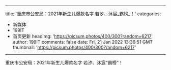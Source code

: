 
---
title: '重庆市公安局：2021年新生儿爆款名字 若汐、沐宸_霸榜_！'
categories: 
 - 新媒体
 - 199IT
 - 首页更新
headimg: 'https://picsum.photos/400/300?random=6217'
author: 199IT
comments: false
date: Fri, 21 Jan 2022 13:36:51 GMT
thumbnail: 'https://picsum.photos/400/300?random=6217'
---

<div>   
重庆市公安局：2021年新生儿爆款名字 若汐、沐宸“霸榜”！  
</div>
            
